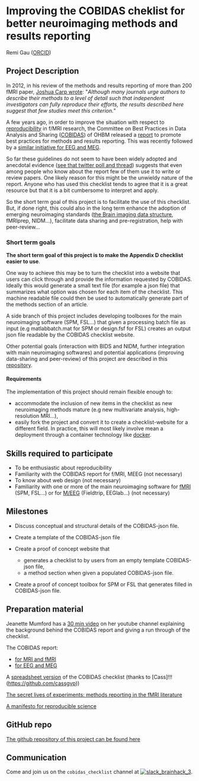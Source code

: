 # Improving the COBIDAS cheklist for better neuroimaging methods and results reporting

Remi Gau ([ORCID](https://orcid.org/0000-0002-1535-9767
))

## Project Description
In 2012, in his review of the methods and results reporting of more than 200 fMRI paper, [Joshua Carp wrote](https://www.ncbi.nlm.nih.gov/pubmed/22796459): "_Although many journals urge authors to describe their methods to a level of detail such that independent investigators can fully reproduce their efforts, the results described here suggest that few studies meet this criterion._"

A few years ago, in order to improve the situation with  respect to [reproducibility](https://github.com/ohbm/hackathon2019/blob/master/Tutorial_Resources.md#reproducible-neuroimaging-tools) in f/MRI research, the Committee on Best Practices in Data Analysis and Sharing ([COBIDAS](https://www.humanbrainmapping.org/i4a/pages/index.cfm?pageid=3728)) of OHBM released a [report](https://www.biorxiv.org/content/10.1101/054262v2) to promote best practices for methods and results reporting. This was recently followed by a [similar initiative for EEG and MEG](https://osf.io/a8dhx/).

So far these guidelines do not seem to have been widely adopted and anecdotal evidence ([see that twitter poll and thread](https://treeverse.app/view/Xf3jfvIZ)) suggests that even among people who know about the report few of them use it to write or review papers. One likely reason for this might be the unwieldy nature of the report. Anyone who has used this checklist tends to agree that it is a great resource but that it is a bit cumbersome to interpret and apply.

So the short term goal of this project is to facilitate the use of this checklist. But, if done right, this could also in the long term enhance the adoption of emerging neuroimaging standards ([the Brain imaging data structure](https://github.com/ohbm/hackathon2019/blob/master/Tutorial_Resources.md#the-brain-imaging-data-structure-bids), fMRIprep, NIDM...), facilitate data sharing and pre-registration, help with peer-review...

### Short term goals

**The short term goal of this project is to make the Appendix D checklist easier to use**.

One way to achieve this may be to turn the checklist into a website that users can click through and provide the information requested by COBIDAS. Ideally this would generate a small text file (for example a json file) that summarizes what option was chosen for each item of the checklist. This machine readable file could then be used to automatically generate part of the methods section of an article.

A side branch of this project includes developing toolboxes  for the main neuroimaging software (SPM, FSL...) that given a processing batch file as input (e.g matlabbatch.mat for SPM or design.fsf for FSL) creates an output json file readable by the COBIDAS checklist website.

Other potential goals (interaction with BIDS and NIDM, further integration with main neuroimaging softwares) and potential applications (improving data-sharing and peer-review) of this project are described in this [repository](https://github.com/Remi-Gau/COBIDAS_chckls).

#### Requirements

The implementation of this project should remain flexible enough to:
- accommodate the inclusion of new items in the checklist as new neuroimaging methods mature (e.g new multivariate analysis, high-resolution MRI...),
- easily fork the project and convert it to create a checklist-website for a different field. In practice, this will most likely involve mean a deployment through a container technology like [docker](https://github.com/ohbm/hackathon2019/blob/master/Tutorial_Resources.md#containers).


## Skills required to participate

- To be enthusiastic about reproducibility
- Familiarity with the COBIDAS report for f/MRI, MEEG (not necessary)
- To know about web design (not necessary)
- Familiarity with one or more of the main neuroimaging software for [fMRI](https://github.com/ohbm/hackathon2019/blob/master/Tutorial_Resources.md#neuroimaging) (SPM, FSL...) or for [M/EEG](https://github.com/ohbm/hackathon2019/blob/master/Tutorial_Resources.md#main-eeg-and-meg-softwares) (Fieldtrip, EEGlab...) (not necessary)


## Milestones

- Discuss conceptual and structural details of the COBIDAS-json file.

- Create a template of the COBIDAS-json file

- Create a proof of concept website that
  - generates a checklist to by users from an empty template COBIDAS-json file,
  - a method section when given a populated COBIDAS-json file.

- Create a proof of concept toolbox for SPM or FSL that generates filled in COBIDAS-json file.


## Preparation material

Jeanette Mumford has a [30 min video](https://www.youtube.com/watch?v=bsM4KowO5Vc&t=175s) on her youtube channel explaining the background behind the COBIDAS report and giving a run through of the checklist.

The COBIDAS report:
- [for MRI and fMRI](https://www.biorxiv.org/content/10.1101/054262v2)
- [for EEG and MEG](https://osf.io/a8dhx/)

A [spreadsheet version](https://osf.io/qkb9t/) of the COBIDAS checklist (thanks to [Cass]!!!(https://github.com/cassgvp))

[The secret lives of experiments: methods reporting in the fMRI literature](https://www.ncbi.nlm.nih.gov/pubmed/22796459)

[A manifesto for reproducible science](https://www.nature.com/articles/s41562-016-0021)

## GitHub repo

[The github repository of this project can be found here](https://github.com/Remi-Gau/COBIDAS_chckls)


## Communication

Come and join us on the `cobidas_checklist` channel at [![slack_brainhack_3](https://user-images.githubusercontent.com/6297454/47951457-5b37b780-df61-11e8-9d77-7b5a4c7af875.png)](https://brainhack-slack-invite.herokuapp.com/).
